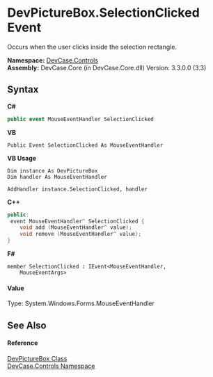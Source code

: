 # DevPictureBox.SelectionClicked Event
 

Occurs when the user clicks inside the selection rectangle.

**Namespace:**&nbsp;<a href="N_DevCase_Controls">DevCase.Controls</a><br />**Assembly:**&nbsp;DevCase.Core (in DevCase.Core.dll) Version: 3.3.0.0 (3.3)

## Syntax

**C#**<br />
``` C#
public event MouseEventHandler SelectionClicked
```

**VB**<br />
``` VB
Public Event SelectionClicked As MouseEventHandler
```

**VB Usage**<br />
``` VB Usage
Dim instance As DevPictureBox
Dim handler As MouseEventHandler

AddHandler instance.SelectionClicked, handler

```

**C++**<br />
``` C++
public:
 event MouseEventHandler^ SelectionClicked {
	void add (MouseEventHandler^ value);
	void remove (MouseEventHandler^ value);
}
```

**F#**<br />
``` F#
member SelectionClicked : IEvent<MouseEventHandler,
    MouseEventArgs>

```


#### Value
Type: System.Windows.Forms.MouseEventHandler

## See Also


#### Reference
<a href="T_DevCase_Controls_DevPictureBox">DevPictureBox Class</a><br /><a href="N_DevCase_Controls">DevCase.Controls Namespace</a><br />